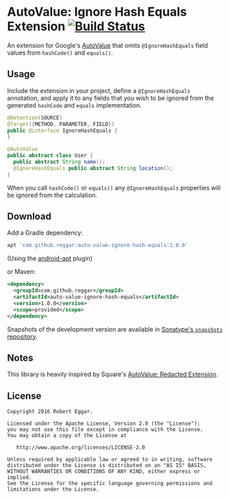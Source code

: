 # AutoValue: Ignore Hash Equals Extension [![Build Status](https://travis-ci.org/REggar/auto-value-ignore-hash-equals.svg?branch=master)](https://travis-ci.org/REggar/auto-value-ignore-hash-equals)
An extension for Google's [AutoValue](https://github.com/google/auto/tree/master/value) that omits
`@IgnoreHashEquals` field values from `hashCode()` and `equals()`.


## Usage

Include the extension in your project, define a `@IgnoreHashEquals` annotation, and apply it to any
fields that you wish to be ignored from the generated `hashCode` and `equals` implementation.

```java
@Retention(SOURCE)
@Target({METHOD, PARAMETER, FIELD})
public @interface IgnoreHashEquals {
}
```

```java
@AutoValue
public abstract class User {
  public abstract String name();
  @IgnoreHashEquals public abstract String location();
}
```

When you call `hashCode()` or `equals()` any `@IgnoreHashEquals` properties will be ignored from the
calculation.


## Download

Add a Gradle dependency:

```groovy
apt 'com.github.reggar:auto-value-ignore-hash-equals:1.0.0'
```
(Using the [android-apt](https://bitbucket.org/hvisser/android-apt) plugin)

or Maven:
```xml
<dependency>
  <groupId>com.github.reggar</groupId>
  <artifactId>auto-value-ignore-hash-equals</artifactId>
  <version>1.0.0</version>
  <scope>provided</scope>
</dependency>
```

Snapshots of the development version are available in [Sonatype's `snapshots` repository](https://oss.sonatype.org/content/repositories/snapshots/).

## Notes

This library is heavily inspired by Square's [AutoValue: Redacted Extension](https://github.com/square/auto-value-redacted).

## License

```
Copyright 2016 Robert Eggar.

Licensed under the Apache License, Version 2.0 (the "License");
you may not use this file except in compliance with the License.
You may obtain a copy of the License at

   http://www.apache.org/licenses/LICENSE-2.0

Unless required by applicable law or agreed to in writing, software
distributed under the License is distributed on an "AS IS" BASIS,
WITHOUT WARRANTIES OR CONDITIONS OF ANY KIND, either express or implied.
See the License for the specific language governing permissions and
limitations under the License.
```